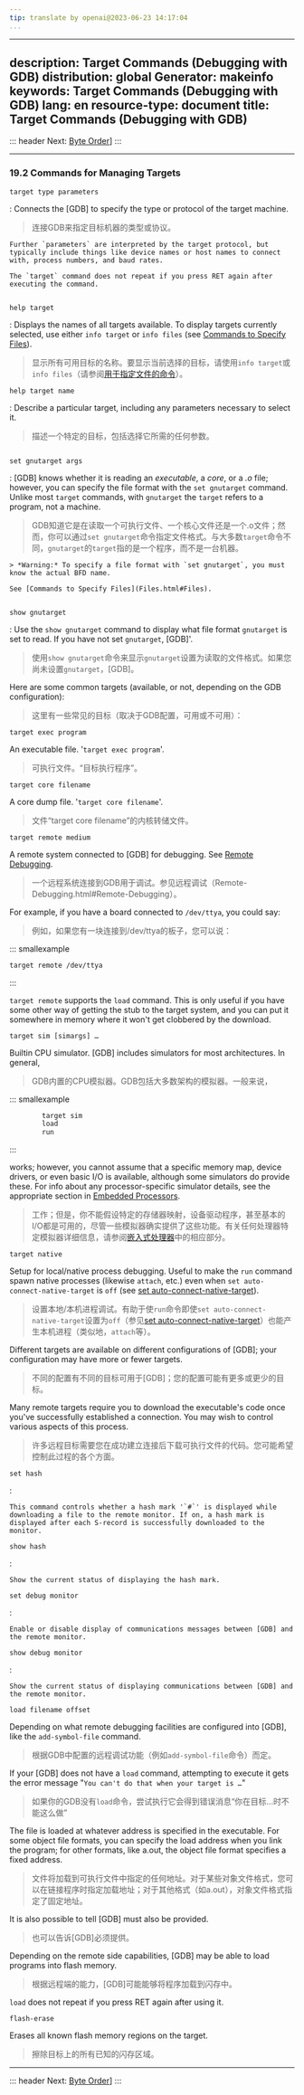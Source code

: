 ```yaml
---
tip: translate by openai@2023-06-23 14:17:04
...
```

---
description: Target Commands (Debugging with GDB)
distribution: global
Generator: makeinfo
keywords: Target Commands (Debugging with GDB)
lang: en
resource-type: document
title: Target Commands (Debugging with GDB)
---
::: header
Next: [Byte Order](Byte-Order.html#Byte-Order)]
:::

---

### 19.2 Commands for Managing Targets

`target type parameters`


:   Connects the [GDB] to specify the type or protocol of the target machine.

> 连接GDB来指定目标机器的类型或协议。

```
Further `parameters` are interpreted by the target protocol, but typically include things like device names or host names to connect with, process numbers, and baud rates.

The `target` command does not repeat if you press RET again after executing the command.


```

`help target`


:   Displays the names of all targets available. To display targets currently selected, use either `info target` or `info files` (see [Commands to Specify Files](Files.html#Files)).

> 显示所有可用目标的名称。要显示当前选择的目标，请使用`info target`或`info files`（请参阅[用于指定文件的命令](Files.html#Files)）。

`help target name`


:   Describe a particular target, including any parameters necessary to select it.

> 描述一个特定的目标，包括选择它所需的任何参数。

```

```

`set gnutarget args`


:   [GDB] knows whether it is reading an *executable*, a *core*, or a *.o* file; however, you can specify the file format with the `set gnutarget` command. Unlike most `target` commands, with `gnutarget` the `target` refers to a program, not a machine.

> GDB知道它是在读取一个可执行文件、一个核心文件还是一个.o文件；然而，你可以通过`set gnutarget`命令指定文件格式。与大多数`target`命令不同，`gnutarget`的`target`指的是一个程序，而不是一台机器。

```
> *Warning:* To specify a file format with `set gnutarget`, you must know the actual BFD name.

See [Commands to Specify Files](Files.html#Files).


```

`show gnutarget`


:   Use the `show gnutarget` command to display what file format `gnutarget` is set to read. If you have not set `gnutarget`, [GDB]'.

> 使用`show gnutarget`命令来显示`gnutarget`设置为读取的文件格式。如果您尚未设置`gnutarget`，[GDB]。


Here are some common targets (available, or not, depending on the GDB configuration):

> 这里有一些常见的目标（取决于GDB配置，可用或不可用）：

`target exec program`


An executable file. '`target exec program`'.

> 可执行文件。“目标执行程序”。

`target core filename`


A core dump file. '`target core filename`'.

> 文件“target core filename”的内核转储文件。

`target remote medium`


A remote system connected to [GDB] for debugging. See [Remote Debugging](Remote-Debugging.html#Remote-Debugging).

> 一个远程系统连接到GDB用于调试。参见远程调试（Remote-Debugging.html#Remote-Debugging）。


For example, if you have a board connected to `/dev/ttya`, you could say:

> 例如，如果您有一块连接到/dev/ttya的板子，您可以说：

::: smallexample

```bash
target remote /dev/ttya
```

:::

`target remote` supports the `load` command. This is only useful if you have some other way of getting the stub to the target system, and you can put it somewhere in memory where it won't get clobbered by the download.

`target sim [simargs] …`


Builtin CPU simulator. [GDB] includes simulators for most architectures. In general,

> GDB内置的CPU模拟器。GDB包括大多数架构的模拟器。一般来说，

::: smallexample

```bash
        target sim
        load
        run
```

:::


works; however, you cannot assume that a specific memory map, device drivers, or even basic I/O is available, although some simulators do provide these. For info about any processor-specific simulator details, see the appropriate section in [Embedded Processors](Embedded-Processors.html#Embedded-Processors).

> 工作；但是，你不能假设特定的存储器映射，设备驱动程序，甚至基本的I/O都是可用的，尽管一些模拟器确实提供了这些功能。有关任何处理器特定模拟器详细信息，请参阅[嵌入式处理器](Embedded-Processors.html#Embedded-Processors)中的相应部分。

`target native`


Setup for local/native process debugging. Useful to make the `run` command spawn native processes (likewise `attach`, etc.) even when `set auto-connect-native-target` is `off` (see [set auto-connect-native-target](Starting.html#set-auto_002dconnect_002dnative_002dtarget)).

> 设置本地/本机进程调试。有助于使`run`命令即使`set auto-connect-native-target`设置为`off`（参见[set auto-connect-native-target](Starting.html#set-auto_002dconnect_002dnative_002dtarget)）也能产生本机进程（类似地，`attach`等）。


Different targets are available on different configurations of [GDB]; your configuration may have more or fewer targets.

> 不同的配置有不同的目标可用于[GDB]；您的配置可能有更多或更少的目标。


Many remote targets require you to download the executable's code once you've successfully established a connection. You may wish to control various aspects of this process.

> 许多远程目标需要您在成功建立连接后下载可执行文件的代码。您可能希望控制此过程的各个方面。

`set hash`

:

```
This command controls whether a hash mark '`#`' is displayed while downloading a file to the remote monitor. If on, a hash mark is displayed after each S-record is successfully downloaded to the monitor.
```

`show hash`

:

```
Show the current status of displaying the hash mark.
```

`set debug monitor`

:

```
Enable or disable display of communications messages between [GDB] and the remote monitor.
```

`show debug monitor`

:

```
Show the current status of displaying communications between [GDB] and the remote monitor.
```

`load filename offset`


Depending on what remote debugging facilities are configured into [GDB], like the `add-symbol-file` command.

> 根据GDB中配置的远程调试功能（例如`add-symbol-file`命令）而定。


If your [GDB] does not have a `load` command, attempting to execute it gets the error message "`You can't do that when your target is …`"

> 如果你的GDB没有`load`命令，尝试执行它会得到错误消息“你在目标...时不能这么做”


The file is loaded at whatever address is specified in the executable. For some object file formats, you can specify the load address when you link the program; for other formats, like a.out, the object file format specifies a fixed address.

> 文件将加载到可执行文件中指定的任何地址。对于某些对象文件格式，您可以在链接程序时指定加载地址；对于其他格式（如a.out），对象文件格式指定了固定地址。


It is also possible to tell [GDB] must also be provided.

> 也可以告诉[GDB]必须提供。


Depending on the remote side capabilities, [GDB] may be able to load programs into flash memory.

> 根据远程端的能力，[GDB]可能能够将程序加载到闪存中。

`load` does not repeat if you press RET again after using it.

`flash-erase`


Erases all known flash memory regions on the target.

> 擦除目标上的所有已知的闪存区域。

---

::: header
Next: [Byte Order](Byte-Order.html#Byte-Order)]
:::
